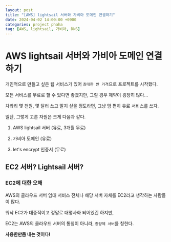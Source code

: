```yaml
---
layout: post
title: "[AWS] lightsail 서버와 가비아 도메인 연결하기"
date: 2024-04-02 14:00:00 +0900
categories: project phaha
tag: [AWS, lightsail, 가비아, DNS]
---
```


# AWS lightsail 서버와 가비아 도메인 연결하기

개인적으로 만들고 싶은 웹 서비스가 있어 `최대한 싼 가격`으로 프로젝트를 시작했다.

모든 서비스를 무료로 할 수 있다면 좋겠지만, 그럴 경우 제약이 굉장히 많다...

차라리 몇 천원, 몇 달러 쓰고 말지 싶을 정도라면, 그냥 맘 편히 유료 서비스를 쓰자.

일단, 그렇게 고른 자원은 크게 다음과 같다.

1. AWS lightsail 서버 (유료, 3개월 무료)

2. 가비아 도메인 (유료)

3. let's encrypt 인증서 (무료)

## EC2 서버? Lightsail 서버?

### EC2에 대한 오해

AWS의 클라우드 서버 임대 서비스 전체나 해당 서버 자체를 EC2라고 생각하는 사람들이 많다.

워낙 EC2가 대중적이고 정말로 대명사화 되어있긴 하지만,

EC2는 AWS의 클라우드 서버의 통칭이 아니라, `종량제 서버`를 칭한다.

**사용한만큼 내는 것이다!**
